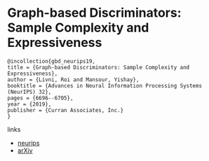 # Graph-based Discriminators: Sample Complexity and Expressiveness

```
@incollection{gbd_neurips19,
title = {Graph-based Discriminators: Sample Complexity and Expressiveness},
author = {Livni, Roi and Mansour, Yishay},
booktitle = {Advances in Neural Information Processing Systems (NeurIPS) 32},
pages = {6696--6705},
year = {2019},
publisher = {Curran Associates, Inc.}
}
```

links
- [neurips](https://nips.cc/Conferences/2019/Schedule?showEvent=14543)
- [arXiv](https://arxiv.org/abs/1906.00264)
